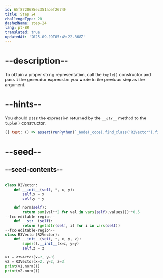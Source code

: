 ```yaml
---
id: 65f8720685ec351abef26740
title: Step 24
challengeType: 20
dashedName: step-24
lang: pt-BR
translated: true
updatedAt: '2025-09-29T05:49:22.868Z'
---
```


# --description--

To obtain a proper string representation, call the `tuple()` constructor and pass it the generator expression you wrote in the previous step as the argument.

# --hints--

You should pass the expression returned by the `__str__` method to the `tuple()` constructor.

```js
({ test: () => assert(runPython(`_Node(_code).find_class("R2Vector").find_function("__str__").has_return("tuple(getattr(self, i) for i in vars(self))")`)) })
```

# --seed--

## --seed-contents--

```py

class R2Vector:
    def __init__(self, *, x, y):
        self.x = x
        self.y = y

    def norm(self):
        return sum(val**2 for val in vars(self).values())**0.5
--fcc-editable-region--
    def __str__(self):
        return (getattr(self, i) for i in vars(self))
--fcc-editable-region--
class R3Vector(R2Vector):
    def __init__(self, *, x, y, z):
        super().__init__(x=x, y=y)
        self.z = z

v1 = R2Vector(x=2, y=3)
v2 = R3Vector(x=2, y=2, z=3)
print(v1.norm())
print(v2.norm())

```
